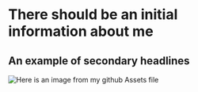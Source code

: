  # There should be an initial information about me
## An example of secondary headlines
![Here is an image from my github Assets file](/blob/master/dude.png)
